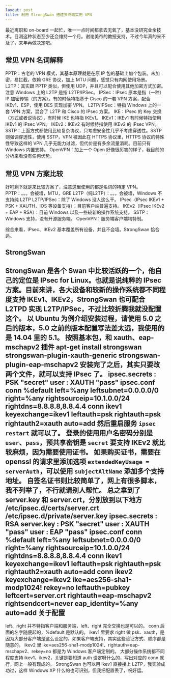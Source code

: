 ```yaml
---
layout: post
title: 利用 StrongSwan 搭建多终端实用 VPN
---
```


最近离职和 on-board 一起忙，唯一一点时间都拿去无氧了，基本没研究业余技术。目测这种状态至少还会维持一个月。谢谢美帝的教授支持，不过今年真的来不及了，来年再做决定吧。

常见 VPN 名词解释
----
PPTP：古老的 VPN 模式，其基本原理就是在原 IP 包的基础上加个包装。未加密，易拦截，依赖 GRE 协议，加上 MTU 问题，感觉只有内网使用场景。
L2TP：其实跟 PPTP 类似，但使用 UDP，并且可以配合使用其他加密方式加密。注意 Windows 上的 L2TP 是指 L2TP/IPSec。
IPSec：IPsec 原本是指（一种）IP 加密传输（的方案）。有的时候特指基于 Cisco 的一套 VPN 方案，配合 IKEv1、ESP，使用 DES 实现加密 VPN。
L2TP/IPSec：特指 Windows 上的一套 VPN 方案，混合了 L2TP 和 Cisco 的 IPsec 方案。
IKE：IPsec 的 Key 交换（方式或者说协议），有时候 IKE 也特指 IKEv1。
IKEv1：IKEv1 有时候特指使用 IKEv1 的 IPsec VPN。
IKEv2：IKEv2 有时候特指使用 IKEv2 的 IPsec VPN。
SSTP：上面方式都使用比较复杂协议，只考虑安全性几乎不考虑穿透性。SSTP 则强调穿透性，使用 SSTP，VPN 被因此在 HTTPS 协议里，HTTPS 协议的特殊性导致这样的 VPN 几乎无能力过滤，但代价是有多余流量消耗。目前只有 Windows 内置支持。
OpenVPN：加上一个 Open 好像很厉害的样子，我目前的分析来看没有任何优势。

常见 VPN 方案比较
----
好吧剩下就是来比较方案了，注意这里使用的都是名词的特定 VPN。
PPTP：。。。会被墙，MTU，GRE
L2TP（纯L2TP）：。。。会被墙，Windows 不支持纯 L2TP
L2TP/IPSec：除了 Windows 没人这么干。
IPsec（IPsec IKEv1 + PSK + XAUTH，IOS 等设备支持）：目前客户端普遍支持。
IKEv2（IPsec IKEv2 + EAP + RSA）：目前 Windows 以及一些较新的操作系统支持。
SSTP：Windows 支持，没有开源服务端。
OpenVPN：服务端客户端均特制。

综合来看，IPsec、IKEv2 基本覆盖所有设备，并且不会墙。StrongSwan 恰合适。

StrongSwan
----
StrongSwan 是各个 Swan 中比较活跃的一个，他自己的定位是 IPsec for Linux。也就是说纯粹的 IPsec 方案。目前来讲，各大设备和较新的操作系统都不同程度支持 IKEv1、IKEv2，StrongSwan 也可配合 L2TPD 实现 L2TP/IPSec，不过比较折腾我就没配置这个。
以 Ubuntu 为例介绍安装过程，请使用 5.0 之后的版本，5.0 之前的版本配置写法差太远，我使用的是 14.04 里的 5.1。
按照基本包，和 xauth、eap-mschapv2 插件
	apt-get install strongswan strongswan-plugin-xauth-generic strongswan-plugin-eap-mschapv2
安装完了之后，其实只要改两个文件，就可以支持 IPsec 了。
ipsec.secrets
	: PSK "secret"
	user : XAUTH "pass"
ipsec.conf
	conn %default
		left=%any
		leftsubnet=0.0.0.0/0
		right=%any
		rightsourceip=10.1.0.0/24
		rightdns=8.8.8.8,8.8.4.4
	conn ikev1
	    keyexchange=ikev1
	    leftauth=psk
	    rightauth=psk
	    rightauth2=xauth
	    auto=add
然后重启服务 `ipsec restart` 就可以了。
登录的使用用户名密码分别是 `user`、`pass`，预共享密钥是 `secret`
要支持 IKEv2 就比较麻烦，因为需要使用证书。
如果购买证书，需要在 openssl 的请求里添加选项 `extendedKeyUsage = serverAuth`，可以使用 `subjectAltName` 添加多个支持地址。
自签名证书则比较简单了，网上有很多脚本，我不列举了，不行就请别人帮忙。
总之拿到了 server.key 和 server.crt，分别放到以下地方
/etc/ipsec.d/certs/server.crt
/etc/ipsec.d/private/server.key
ipsec.secrets
	: RSA server.key
	: PSK "secret"
	user : XAUTH "pass"
	user : EAP   "pass"
ipsec.conf
	conn %default
		left=%any
		leftsubnet=0.0.0.0/0
		right=%any
		rightsourceip=10.1.0.0/24
		rightdns=8.8.8.8,8.8.4.4
	conn ikev1
	    keyexchange=ikev1
	    leftauth=psk
	    rightauth=psk
	    rightauth2=xauth
	    auto=add
	conn ikev2
	    keyexchange=ikev2
	    ike=aes256-sha1-modp1024! 
	    rekey=no
	    leftauth=pubkey
	    leftcert=server.crt
	    rightauth=eap-mschapv2
	    rightsendcert=never
	    eap_identity=%any
	    auto=add
关于配置
----
left、right 并不特指客户端和服务端，left、right 完全交换也是可以的。
conn 后面的名字随便起的，%default 是默认的。
ikev1 里要求 right 做 psk、xauth，是因为大部分客户端是这么设定的，如果客户端支持，其实这些验证方式、顺序都是随意的。
ikev2 里 ike=aes256-sha1-modp1024!、rightauth=eap-mschapv2、rekey=no 都是为 Windows 客户端定制的。
大部分操作系统都不同程度支持 ikev1、ikev2，关键是要知道 auth 设定呀什么的，写出对应的 conn 就行，网上一般有现成的。
StrongSwan 也可以用 ikev1 直接接上 L2TP，我实验成功过，这样 Windows XP 什么的也可识别，但我把配置丢了，祝好运。